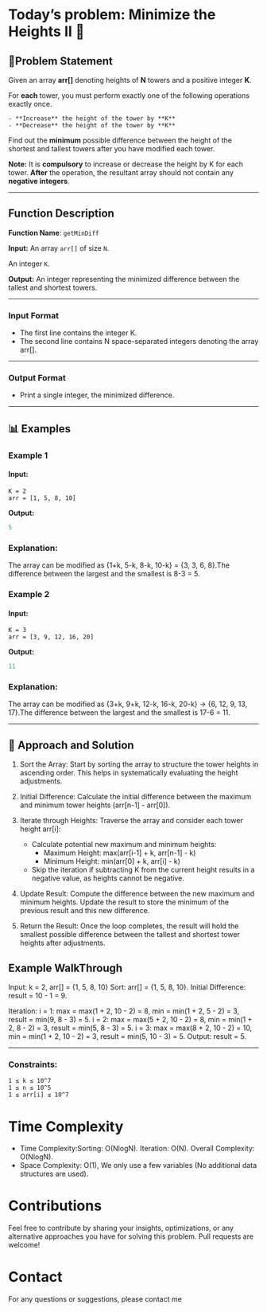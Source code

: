 # Today’s problem: Minimize the Heights II 🔧

## 📜Problem Statement

Given an array **arr[]** denoting heights of **N** towers and a positive integer **K**.

For **each** tower, you must perform exactly one of the following operations exactly once.

    - **Increase** the height of the tower by **K**
    - **Decrease** the height of the tower by **K**

Find out the **minimum** possible difference between the height of the shortest and tallest towers after you have modified each tower.

**Note:** It is **compulsory** to increase or decrease the height by K for each tower. **After** the operation, the resultant array should not contain any **negative integers**.

---

## Function Description

**Function Name**: `getMinDiff`

**Input:**
An array `arr[]` of size `N`.

An integer `K`.

**Output:**
An integer representing the minimized difference between the tallest and shortest towers.

---

### **Input Format**

- The first line contains the integer K.
- The second line contains N space-separated integers denoting the array arr[].

---

### **Output Format**

- Print a single integer, the minimized difference.

---

## 📊 Examples

### Example 1

#### Input:

```
K = 2
arr = [1, 5, 8, 10]

```

**Output:**

```java
5
```

### Explanation:

The array can be modified as {1+k, 5-k, 8-k, 10-k} = {3, 3, 6, 8}.The difference between the largest and the smallest is 8-3 = 5.

### Example 2

#### Input:

```
K = 3
arr = [3, 9, 12, 16, 20]

```

**Output:**

```java
11
```

### Explanation:

The array can be modified as {3+k, 9+k, 12-k, 16-k, 20-k} -> {6, 12, 9, 13, 17}.The difference between the largest and the smallest is 17-6 = 11.

---

## 🧠 Approach and Solution

1. Sort the Array: Start by sorting the array to structure the tower heights in ascending order. This helps in systematically evaluating the height adjustments.

2. Initial Difference: Calculate the initial difference between the maximum and minimum tower heights (arr[n-1] - arr[0]).

3. Iterate through Heights: Traverse the array and consider each tower height arr[i]:

   - Calculate potential new maximum and minimum heights:
     - Maximum Height: max(arr[i-1] + k, arr[n-1] - k)
     - Minimum Height: min(arr[0] + k, arr[i] - k)
   - Skip the iteration if subtracting K from the current height results in a negative value, as heights cannot be negative.

4. Update Result: Compute the difference between the new maximum and minimum heights. Update the result to store the minimum of the previous result and this new difference.

5. Return the Result: Once the loop completes, the result will hold the smallest possible difference between the tallest and shortest tower heights after adjustments.

## Example WalkThrough

Input: k = 2, arr[] = {1, 5, 8, 10}
Sort: arr[] = {1, 5, 8, 10}.
Initial Difference: result = 10 - 1 = 9.

Iteration:
i = 1: max = max(1 + 2, 10 - 2) = 8, min = min(1 + 2, 5 - 2) = 3, result = min(9, 8 - 3) = 5.
i = 2: max = max(5 + 2, 10 - 2) = 8, min = min(1 + 2, 8 - 2) = 3, result = min(5, 8 - 3) = 5.
i = 3: max = max(8 + 2, 10 - 2) = 10, min = min(1 + 2, 10 - 2) = 3, result = min(5, 10 - 3) = 5.
Output: result = 5.

---

### Constraints:

```
1 ≤ k ≤ 10^7
1 ≤ n ≤ 10^5
1 ≤ arr[i] ≤ 10^7
```

# Time Complexity

- Time Complexity:Sorting: O(NlogN).
  Iteration: O(N).
  Overall Complexity: O(NlogN).
- Space Complexity: O(1), We only use a few variables (No additional data structures are used).

# Contributions

Feel free to contribute by sharing your insights, optimizations, or any alternative approaches you have for solving this problem. Pull requests are welcome!

# Contact

For any questions or suggestions, please contact me
